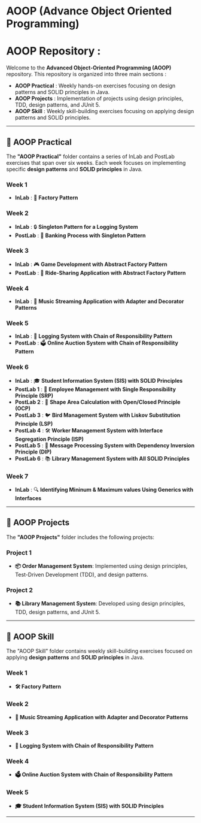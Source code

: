 # AOOP (Advance Object Oriented Programming)

# AOOP Repository :

Welcome to the **Advanced Object-Oriented Programming (AOOP)** repository. This repository is organized into three main sections : 

- **AOOP Practical** : Weekly hands-on exercises focusing on design patterns and SOLID principles in Java.
- **AOOP Projects** : Implementation of projects using design principles, TDD, design patterns, and JUnit 5.
- **AOOP Skill** : Weekly skill-building exercises focusing on applying design patterns and SOLID principles.

---

## 📁 AOOP Practical

The **"AOOP Practical"** folder contains a series of InLab and PostLab exercises that span over six weeks. Each week focuses on implementing specific **design patterns** and **SOLID principles** in Java.

### Week 1
- **InLab** : 🚀 **Factory Pattern**

### Week 2
- **InLab** : 🔒 **Singleton Pattern for a Logging System**
- **PostLab** : 🏦 **Banking Process with Singleton Pattern**

### Week 3
- **InLab** : 🎮 **Game Development with Abstract Factory Pattern**
- **PostLab** : 🚕 **Ride-Sharing Application with Abstract Factory Pattern**

### Week 4
- **InLab** : 🎵 **Music Streaming Application with Adapter and Decorator Patterns**

### Week 5
- **InLab** : 📜 **Logging System with Chain of Responsibility Pattern**
- **PostLab** : 🗳️ **Online Auction System with Chain of Responsibility Pattern**

### Week 6
- **InLab** : 🎓 **Student Information System (SIS) with SOLID Principles**
- **PostLab 1** : 👥 **Employee Management with Single Responsibility Principle (SRP)**
- **PostLab 2** : 📐 **Shape Area Calculation with Open/Closed Principle (OCP)**
- **PostLab 3** : 🐦 **Bird Management System with Liskov Substitution Principle (LSP)**
- **PostLab 4** : 🛠 **Worker Management System with Interface Segregation Principle (ISP)**
- **PostLab 5** : 💬 **Message Processing System with Dependency Inversion Principle (DIP)**
- **PostLab 6** : 📚 **Library Management System with All SOLID Principles**
### Week 7
-  **InLab** : 🔍 **Identifying Mininum & Maximum values Using Generics with Interfaces**
---

## 📁 AOOP Projects

The **"AOOP Projects"** folder includes the following projects: 

### Project 1
- **📦 Order Management System**: Implemented using design principles, Test-Driven Development (TDD), and design patterns.

### Project 2
- **📚 Library Management System**: Developed using design principles, TDD, design patterns, and JUnit 5.

---

## 📁 AOOP Skill

The "AOOP Skill" folder contains weekly skill-building exercises focused on applying **design patterns** and **SOLID principles** in Java.

### Week 1
- **🛠 Factory Pattern**

### Week 2
- **🎵 Music Streaming Application with Adapter and Decorator Patterns**

### Week 3
- **📜 Logging System with Chain of Responsibility Pattern**

### Week 4
- **🗳️ Online Auction System with Chain of Responsibility Pattern**

### Week 5
- **🎓 Student Information System (SIS) with SOLID Principles**

---

